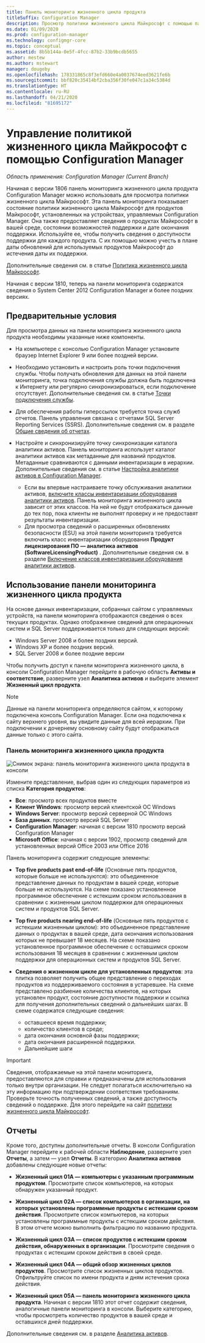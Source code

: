 ```yaml
---
title: Панель мониторинга жизненного цикла продукта
titleSuffix: Configuration Manager
description: Просмотр политики жизненного цикла Майкрософт с помощью панели мониторинга жизненного цикла продукта в Configuration Manager.
ms.date: 01/09/2020
ms.prod: configuration-manager
ms.technology: configmgr-core
ms.topic: conceptual
ms.assetid: 8b5b144a-0e5f-4fcc-87b2-33b9bcdb5655
author: mestew
ms.author: mstewart
manager: dougeby
ms.openlocfilehash: 178331865c8f3efd660e4a0037674eed3621fe6b
ms.sourcegitcommit: bbf820c35414bf2cba356f30fe047c1a34c5384d
ms.translationtype: HT
ms.contentlocale: ru-RU
ms.lasthandoff: 04/21/2020
ms.locfileid: "81695172"
---
```

# <a name="manage-microsoft-lifecycle-policy-with-configuration-manager"></a>Управление политикой жизненного цикла Майкрософт с помощью Configuration Manager

*Область применения: Configuration Manager (Current Branch)*

Начиная с версии 1806 панель мониторинга жизненного цикла продукта Configuration Manager можно использовать для просмотра политики жизненного цикла Майкрософт. Эта панель мониторинга показывает состояние политики жизненного цикла Майкрософт для продуктов Майкрософт, установленных на устройствах, управляемых Configuration Manager. Она также предоставляет сведения о продуктах Майкрософт в вашей среде, состоянии возможностей поддержки и дате окончания поддержки. Используйте ее, чтобы получить сведения о доступности поддержки для каждого продукта. С их помощью можно учесть в плане даты обновлений для используемых продуктов Майкрософт до истечения даты их поддержки.  

Дополнительные сведения см. в статье [Политика жизненного цикла Майкрософт](https://support.microsoft.com/lifecycle).

Начиная с версии 1810, теперь на панели мониторинга содержатся сведения о System Center 2012 Configuration Manager и более поздних версиях.<!--1358702-->  



## <a name="prerequisites"></a>Предварительные условия 

 Для просмотра данных на панели мониторинга жизненного цикла продукта необходимы указанные ниже компоненты.  

- На компьютере с консолью Configuration Manager установите браузер Internet Explorer 9 или более поздней версии.  

- Необходимо установить и настроить роль точки подключения службы. Чтобы получать обновления для данных на этой панели мониторинга, точка подключения службы должна быть подключена к Интернету или регулярно синхронизироваться, если подключение отсутствует. Дополнительные сведения см. в статье [Точки подключения службы](../../../servers/deploy/configure/about-the-service-connection-point.md).

- Для обеспечения работы гиперссылок требуется точка служб отчетов. Панель управления связана с отчетами SQL Server Reporting Services (SSRS). Дополнительные сведения см. в разделе [Общие сведения об отчетах](../../../servers/manage/introduction-to-reporting.md).  

- Настройте и синхронизируйте точку синхронизации каталога аналитики активов. Панель мониторинга использует каталог аналитики активов как метаданные для названий продуктов. Метаданные сравниваются с данными инвентаризации в иерархии. Дополнительные сведения см. в статье [Настройка аналитики активов в Configuration Manager](configuring-asset-intelligence.md).  
  - Если вы впервые настраиваете точку обслуживания аналитики активов, [включите классы инвентаризации оборудования аналитики активов](configuring-asset-intelligence.md#BKMK_EnableAssetIntelligence). Панель мониторинга жизненного цикла зависит от этих классов. На ней не будут отображаться данные до тех пор, пока клиенты не выполнят проверку и не предоставят результаты инвентаризации.  
  - Для просмотра сведений о расширенных обновлениях безопасности (ESU) на этой панели мониторинга требуется включить класс инвентаризации оборудования **Продукт лицензирования ПО — аналитика активов (SoftwareLicensingProduct)** . Дополнительные сведения см. в разделе [Включение классов инвентаризации оборудования аналитики активов](configuring-asset-intelligence.md#BKMK_EnableAssetIntelligence). <!--4962901-->



## <a name="use-the-product-lifecycle-dashboard"></a>Использование панели мониторинга жизненного цикла продукта

На основе данных инвентаризации, собранных сайтом с управляемых устройств, на панели мониторинга отображаются сведения о всех текущих продуктах. Однако отображение сведений для операционных систем и SQL Server поддерживается только для следующих версий:

- Windows Server 2008 и более поздних версий.
- Windows XP и более поздних версий.
- SQL Server 2008 и более поздние версии

Чтобы получить доступ к панели мониторинга жизненного цикла, в консоли Configuration Manager перейдите в рабочую область **Активы и соответствие**, разверните узел **Аналитика активов** и выберите элемент **Жизненный цикл продукта**.

> [!NOTE]  
> Данные на панели мониторинга определяются сайтом, к которому подключена консоль Configuration Manager. Если она подключена к сайту верхнего уровня, вы увидите данные для всей иерархии. При подключении к дочернему основному сайту будут отображаться данные только с этого сайта.

### <a name="product-lifecycle-dashboard"></a>Панель мониторинга жизненного цикла продукта

![Снимок экрана: панель мониторинга жизненного цикла продукта в консоли](media/product-lifecycle-dashboard.png)

Измените представление, выбрав один из следующих параметров из списка **Категория продуктов**:  
- **Все**: просмотр всех продуктов вместе  
- **Клиент Windows**: просмотр версий клиентской ОС Windows  
- **Windows Server**: просмотр версий серверной ОС Windows  
- **База данных**. просмотр версий SQL Server  
- **Configuration Manager**: начиная с версии 1810 просмотр версий Configuration Manager 
- **Microsoft Office**: начиная с версии 1902, просмотр сведений для установленных версий Office 2003 или Office 2016 <!--3556026-->

Панель мониторинга содержит следующие элементы:  

- **Top five products past end-of-life** (Основные пять продуктов, которые больше не используются): это объединенное представление данных по продуктам в вашей среде, которые больше не используются. На схеме показано установленное программное обеспечение с истекшим сроком использования в сравнении с жизненным циклом поддержки для операционных систем и продуктов SQL Server.  

- **Top five products nearing end-of-life** (Основные пять продуктов с истекшим жизненным циклом): это объединенное представление данных о продуктах в вашей среде, дата окончания использования которых не превышает 18 месяцев. На схеме показано установленное программное обеспечение с оставшимся сроком использования 18 месяцев в сравнении с жизненным циклом поддержки для операционных систем и продуктов SQL Server.  

- **Сведения о жизненном цикле для установленных продуктов**: эта плитка позволяет получить общее представление о переходах продуктов из поддерживаемого состояния в устаревшее. На схеме представлено разбиение количества клиентов, на которых установлен продукт, состояние доступности поддержки и ссылка для получения дополнительных сведений о дальнейших шагах. В схеме содержатся следующие сведения:     
    - оставшееся время поддержки;
    - количество клиентов в среде; 
    - дата окончания основной фазы поддержки;
    - дата окончания расширенной поддержки.
    - Дальнейшие шаги  

> [!IMPORTANT]  
> Сведения, отображаемые на этой панели мониторинга, предоставляются для справки и предназначены для использования только внутри организации. Не следует полагаться исключительно на эту информацию при подтверждении соответствия требованиям. Проверьте точность полученных сведений, а также доступность сведений о поддержке. Для этого перейдите на сайт [политики жизненного цикла Майкрософт](https://support.microsoft.com/lifecycle).  



## <a name="reporting"></a>Отчеты

Кроме того, доступны дополнительные отчеты. В консоли Configuration Manager перейдите к рабочей области **Наблюдение**, разверните узел **Отчеты**, а затем — узел **Отчеты**. В категорию **Аналитика активов** добавлены следующие новые отчеты:  

- **Жизненный цикл 01A — компьютеры с указанным программным продуктом**. Просмотрите список компьютеров, на которых обнаружен указанный продукт.  

- **Жизненный цикл 02A — список компьютеров в организации, на которых установлены программные продукты с истекшим сроком действия**. Просмотрите список компьютеров, на которых установлены программные продукты с истекшим сроком действия. В этом отчете можно выполнить фильтрацию по названию продукта.

- **Жизненный цикл 03A — список продуктов с истекшим сроком действия, обнаруженных в организации**. Просмотрите сведения о продуктах с истекшим сроком действия в своей среде.  

- **Жизненный цикл 04A — общий обзор жизненных циклов продуктов**. Просмотрите список жизненных циклов продуктов. Отфильтруйте список по имени продукта и дням истечения срока действия.  

- **Жизненный цикл 05A — панель мониторинга жизненного цикла продукта**. Начиная с версии 1810 этот отчет содержит сведения, аналогичные панели мониторинга в консоли. Выберите категорию, чтобы просмотреть количество продуктов в вашей среде и оставшихся дней поддержки.  

Дополнительные сведения см. в разделе [Аналитика активов](../../../servers/manage/list-of-reports.md#asset-intelligence).<!--SCCMDocs issue 997-->  
